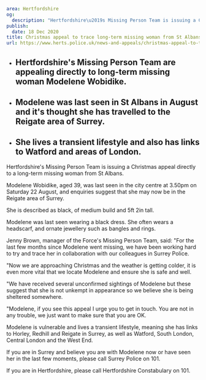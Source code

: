 ```yaml
area: Hertfordshire
og:
  description: "Hertfordshire\u2019s Missing Person Team is issuing a Christmas appeal directly to a long-term missing woman from St Albans."
publish:
  date: 18 Dec 2020
title: Christmas appeal to trace long-term missing woman from St Albans
url: https://www.herts.police.uk/news-and-appeals/christmas-appeal-to-trace-long-term-missing-woman-from-st-albans-1005f
```

* ## Hertfordshire's Missing Person Team are appealing directly to long-term missing woman Modelene Wobidike.

 * ## Modelene was last seen in St Albans in August and it's thought she has travelled to the Reigate area of Surrey.

 * ## She lives a transient lifestyle and also has links to Watford and areas of London.

Hertfordshire's Missing Person Team is issuing a Christmas appeal directly to a long-term missing woman from St Albans.

Modelene Wobidike, aged 39, was last seen in the city centre at 3.50pm on Saturday 22 August, and enquiries suggest that she may now be in the Reigate area of Surrey.

She is described as black, of medium build and 5ft 2in tall.

Modelene was last seen wearing a black dress. She often wears a headscarf, and ornate jewellery such as bangles and rings.

Jenny Brown, manager of the Force's Missing Person Team, said: "For the last few months since Modelene went missing, we have been working hard to try and trace her in collaboration with our colleagues in Surrey Police.

"Now we are approaching Christmas and the weather is getting colder, it is even more vital that we locate Modelene and ensure she is safe and well.

"We have received several unconfirmed sightings of Modelene but these suggest that she is not unkempt in appearance so we believe she is being sheltered somewhere.

"Modelene, if you see this appeal I urge you to get in touch. You are not in any trouble, we just want to make sure that you are OK.

Modelene is vulnerable and lives a transient lifestyle, meaning she has links to Horley, Redhill and Reigate in Surrey, as well as Watford, South London, Central London and the West End.

If you are in Surrey and believe you are with Modelene now or have seen her in the last few moments, please call Surrey Police on 101.

If you are in Hertfordshire, please call Hertfordshire Constabulary on 101.
